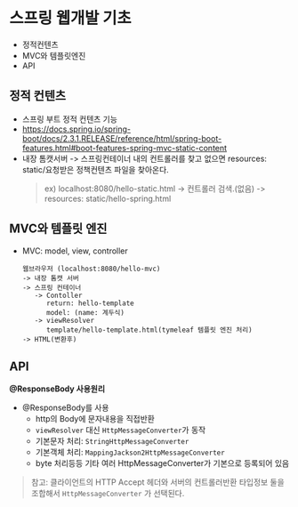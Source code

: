# 스프링 웹개발 기초
 - 정적컨텐츠
 - MVC와 템플릿엔진
 - API

## 정적 컨텐츠
 - 스프링 부트 정적 컨텐츠 기능
 - https://docs.spring.io/spring-boot/docs/2.3.1.RELEASE/reference/html/spring-boot-features.html#boot-features-spring-mvc-static-content
 - 내장 톰캣서버 -> 스프링컨테이너 내의 컨트롤러를 찾고 없으면 resources: static/요청받은 정책컨텐츠 파일을 찾아온다. 
   > ex) localhost:8080/hello-static.html 
   > -> 컨트롤러 검색.(없음) 
   > -> resources: static/hello-spring.html

## MVC와 템플릿 엔진
 - MVC: model, view, controller
   ```
   웹브라우저 (localhost:8080/hello-mvc) 
   -> 내장 톰캣 서버
   -> 스프링 컨테이너
      -> Contoller 
         return: hello-template
         model: (name: 계두식) 
      -> viewResolver
         template/hello-template.html(tymeleaf 템플릿 엔진 처리) 
   -> HTML(변환후)

   ```

## API
 **@ResponseBody 사용원리**
 - @ResponseBody를 사용
    - http의 Body에 문자내용을 직접반환
    - `viewResolver` 대신 `HttpMessageConverter`가 동작
    - 기본문자 처리: `StringHttpMessageConverter`
    - 기본객체 처리: `MappingJackson2HttpMessageConverter`
    - byte 처리등등 기타 여러 HttpMessageConverter가 기본으로 등록되어 있음
    
> 참고: 클라이언트의 HTTP Accept 헤더와 서버의 컨트롤러반환 타입정보 둘을 조합해서 
> `HttpMessageConverter` 가 선택된다.
